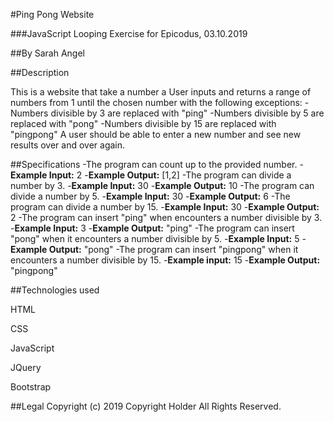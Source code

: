#Ping Pong Website

###JavaScript Looping Exercise for Epicodus, 03.10.2019

##By Sarah Angel

##Description

This is a website that take a number a User inputs and returns a range of numbers from 1 until the chosen number with the following exceptions:
  -Numbers divisible by 3 are replaced with "ping"
  -Numbers divisible by 5 are replaced with "pong"
  -Numbers divisible by 15 are replaced with "pingpong"
A user should be able to enter a new number and see new results over and over again.

##Specifications
-The program can count up to the provided number.
  -**Example Input:** 2
  -**Example Output:** [1,2]
-The program can divide a number by 3.
  -**Example Input:** 30
  -**Example Output:** 10
-The program can divide a number by 5.
  -**Example Input:** 30
  -**Example Output:** 6
-The program can divide a number by 15.
  -**Example Input:** 30
  -**Example Output:** 2
-The program can insert "ping" when encounters a number divisible by 3.
  -**Example Input:** 3
  -**Example Output:** "ping"
-The program can insert "pong" when it encounters a number divisible by 5.
  -**Example Input:** 5
  -**Example Output:** "pong"
-The program can insert "pingpong" when it encounters a number divisible by 15.
  -**Example input:** 15
  -**Example Output:** "pingpong"

##Technologies used

HTML

CSS

JavaScript

JQuery

Bootstrap

##Legal
Copyright (c) 2019 Copyright Holder All Rights Reserved.
